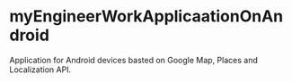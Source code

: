 myEngineerWorkApplicaationOnAndroid
===================================

Application for Android devices basted on Google Map, Places and Localization API. 
